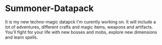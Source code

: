 # Summoner-Datapack
It is my new techno-magic datapck I'm curently working on. It will include a lot of adventures, different crafts and magic items, weapons and artifacts. You'll fight for your life with new bosses and mobs, explore new dimensions and learn spells.
